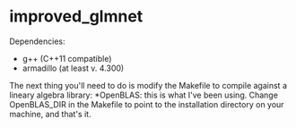 improved_glmnet
===============

Dependencies:
* g++ (C++11 compatible)
* armadillo (at least v. 4.300)

The next thing you'll need to do is modify the Makefile to compile against a lineary algebra library:
*OpenBLAS: this is what I've been using. Change OpenBLAS_DIR in the Makefile to point to the installation directory on your machine, and that's it.

